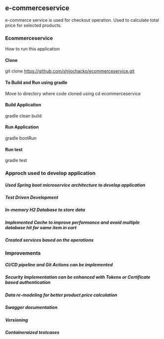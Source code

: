 ## e-commerceservice
e-commerce service is used for checkout operation.
Used to calculate total price for selected products.


### Ecommerceservice 

How to run this application



#### Clone
git clone https://github.com/shijochacko/ecommerceservice.git

#### To Build and Run using gradle
Move to directory where code cloned using
cd ecommerceservice

#### Build Application
gradle clean build

#### Run Application
gradle bootRun

#### Run test
gradle test

### Approch used to develop application


##### Used Spring boot microservice architecture to develop application
##### Test Driven Development
##### In-memory H2 Database to store data
##### Implemented Cache to improve performance and avoid multiple database hit for same item in cart
##### Created services based on the operations

### Improvements

##### CI/CD pipeline and Git Actions can be implemented
##### Security Implementation can be enhanced with Tokens or Certificate based authentication
##### Data re-modeling for better product price calculation
##### Swagger documentation 
##### Versioning
##### Containeraized testcases











